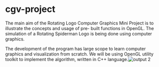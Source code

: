 # cgv-project
The main aim of the Rotating Logo Computer Graphics Mini Project is to illustrate the concepts and usage of pre- built functions in OpenGL. The simulation of a Rotating Spiderman Logo is being done using computer graphics.

 The development of the program has large scope to learn computer graphics and visualization from scratch. We will be using OpenGL utility toolkit to implement the algorithm, written in C++ language.![output 2](https://user-images.githubusercontent.com/72974912/128554795-7b1e6ab5-b240-4975-868b-043ec7726097.jpeg)
